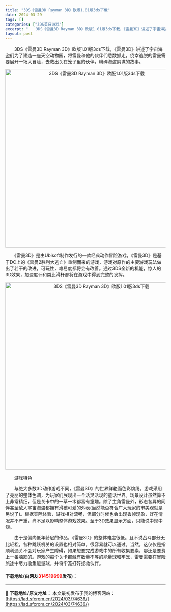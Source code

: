 ```yaml
---
title: "3DS《雷曼3D Rayman 3D》欧版1.01版3ds下载"
date: 2024-03-29
tags: []
categories: ["3DS英日游戏"]
excerpt: "　　3DS《雷曼3D Rayman 3D》欧版1.01版3ds下载，《雷曼3D》讲述了宇宙海盗们为了建造一座天空动物园，将雷曼和他的伙伴们悉数抓走，侥幸逃脱的雷曼需要展开一场大冒险，去救出关在笼子里的伙伴，粉碎海盗阴谋的故事。 　　《雷曼3D》是由Ubisoft制作发行的一款经典动作冒险游戏，《雷曼&hellip;"
layout: post
---
```


 <p>　　3DS《雷曼3D Rayman 3D》欧版1.01版3ds下载，《雷曼3D》讲述了宇宙海盗们为了建造一座天空动物园，将雷曼和他的伙伴们悉数抓走，侥幸逃脱的雷曼需要展开一场大冒险，去救出关在笼子里的伙伴，粉碎海盗阴谋的故事。</p> <p align="center"><img align="" border="0" src="https://lad.sfcrom.cn/wp-content/uploads/2024/03/20240329_66063188c03b8.png" width="559" alt="3DS《雷曼3D Rayman 3D》欧版1.01版3ds下载" /></p> <p>　　《雷曼3D》是由Ubisoft制作发行的一款经典动作冒险游戏，《雷曼3D》是基于DC上的《雷曼2胜利大逃亡》重制而来的游戏，游戏对原作的主要游戏玩法做出了若干的改进，可玩性，难易度都将会有改善。通过3DS全新的机能，惊人的3D效果，加速度计和类比滑杆都将在游戏中得到完整的发挥。</p> <p align="center"><img align="" border="0" src="https://lad.sfcrom.cn/wp-content/uploads/2024/03/20240329_66063189a2c2b.png" width="588" alt="3DS《雷曼3D Rayman 3D》欧版1.01版3ds下载" /></p> <p>　　游戏特色</p> <p>　　与绝大多数3D动作游戏不同，《雷曼3D》的世界鲜艳而色彩缤纷。游戏采用了亮丽的整体色调，为玩家们展现出一个活灵活现的童话世界。场景设计虽然算不上非常精细，但是关卡中的一草一木都富有童趣。除了主角雷曼外，形态各异的同伴甚至敌人宇宙海盗都拥有滑稽可爱的外表(当然能否符合广大玩家的审美观就是另说了)。根据实际体验，游戏相对流畅，但部分时候也会出现丢帧现象，好在情况并不严重，尚不足以影响整体游戏效果。至于3D效果显示方面，只能说中规中矩。</p> <p>　　由于是偏向低年龄层的作品，《雷曼3D》的整体难度很低。且不说战斗部分无比轻松，各种跳跃机关的设置也相对简单，很容易就可以通过。当然，这仅仅是指顺利通关不会对玩家产生障碍，如果想要完成游戏中的所有收集要素，那还是要费上一番脑筋的。游戏的每个关卡都藏有数量不等的能量球和牢笼，雷曼需要在冒险旅途中尽力收集能量球，并将牢笼打碎拯救伙伴。</p> <p><h4>下载地址(由网友<font color="red">314519699</font>发布)：</h4></p> 

---
📖 **下载地址/原文地址：** 本文最初发布于我的博客网站：[https://lad.sfcrom.cn/2024/03/74636/](https://lad.sfcrom.cn/2024/03/74636/)
